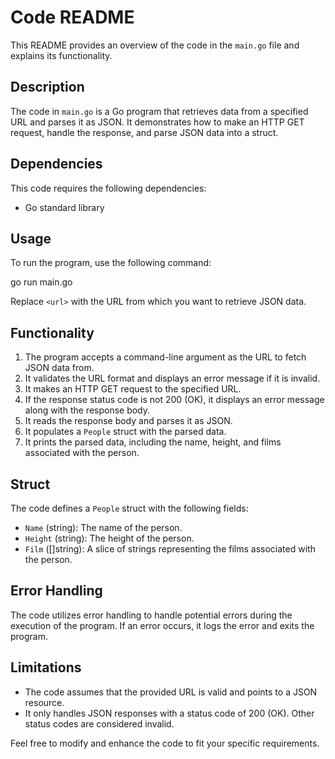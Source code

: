 # Code README

This README provides an overview of the code in the  `main.go`  file and explains its functionality.

## Description

The code in  `main.go`  is a Go program that retrieves data from a specified URL and parses it as JSON. It demonstrates how to make an HTTP GET request, handle the response, and parse JSON data into a struct.

## Dependencies

This code requires the following dependencies:

- Go standard library

## Usage

To run the program, use the following command:

go run main.go <url>

Replace  `<url>`  with the URL from which you want to retrieve JSON data.

## Functionality

1. The program accepts a command-line argument as the URL to fetch JSON data from.
2. It validates the URL format and displays an error message if it is invalid.
3. It makes an HTTP GET request to the specified URL.
4. If the response status code is not 200 (OK), it displays an error message along with the response body.
5. It reads the response body and parses it as JSON.
6. It populates a  `People`  struct with the parsed data.
7. It prints the parsed data, including the name, height, and films associated with the person.

## Struct

The code defines a  `People`  struct with the following fields:

-  `Name`  (string): The name of the person.
-  `Height`  (string): The height of the person.
-  `Film`  ([]string): A slice of strings representing the films associated with the person.

## Error Handling

The code utilizes error handling to handle potential errors during the execution of the program. If an error occurs, it logs the error and exits the program.

## Limitations

- The code assumes that the provided URL is valid and points to a JSON resource.
- It only handles JSON responses with a status code of 200 (OK). Other status codes are considered invalid.

Feel free to modify and enhance the code to fit your specific requirements.